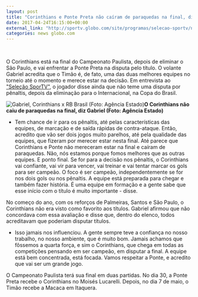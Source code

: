 ```yaml
---
layout: post
title: "Corinthians e Ponte Preta não caíram de paraquedas na final, diz Gabriel"
date: 2017-04-24T16:15:00+00:00
external_link: "http://sportv.globo.com/site/programas/selecao-sportv/noticia/2017/04/corinthians-e-ponte-preta-nao-cairam-de-paraquedas-na-final-diz-gabriel.html"
categories: news globo.com
---
```

&nbsp;

O Corinthians está na final do Campeonato Paulista, depois de eliminar o São Paulo, e vai enfrentar a Ponte Preta na disputa pelo título. O volante Gabriel acredita que o Timão é, de fato, uma das duas melhores equipes no torneio até o momento e merece estar na decisão. Em entrevista ao ["Seleção SporTV"](http://sportv.globo.com/site/programas/selecao-sportv/), o jogador disse ainda que não teme uma disputa por pênaltis, depois da eliminação para o Internacional, na Copa do Brasil.

 ![Gabriel, Corinthians x RB Brasil (Foto: Agência Estado)](http://s2.glbimg.com/jLAmLz2qQ8YDYgNRe3Hm8vTjpTw=/793x366:2026x2000/300x397/s.glbimg.com/es/ge/f/original/2017/03/23/frm20170323134.jpg "Gabriel, Corinthians x RB Brasil (Foto: Agência Estado)")**O Corinthians não caiu de paraquedas na final, diz Gabriel (Foto: Agência Estado)**

- Tem chance de ir para os pênaltis, até pelas características das equipes, de marcação e de saída rápidas de contra-ataque. Então, acredito que vão ser dois jogos muito parelhos, até pela qualidade das equipes, que fizeram por merecer estar nesta final. Até parece que Corinthians e Ponte não mereceram estar na final e caíram de paraquedas. Não, nós estamos porque fomos melhores que as outras equipes. E ponto final. Se for para a decisão nos pênaltis, o Corinthians vai confiante, vai vir para vencer, vai treinar e vai tentar marcar os gols para ser campeão. O foco é ser campeão, independentemente se for nos dois gols ou nos pênaltis. A equipe está preparada para chegar e também fazer história. É uma equipe em formação e a gente sabe que esse início com o título é muito importante - disse.

No começo do ano, com os reforços de Palmeiras, Santos e São Paulo, o Corinthians não era visto como favorito aos títulos. Gabriel afirmou que não concordava com essa avaliação e disse que, dentro do elenco, todos acreditavam que poderiam disputar títulos.

- Isso jamais nos influenciou. A gente sempre teve a confiança no nosso trabalho, no nosso ambiente, que é muito bom. Jamais achamos que fôssemos a quarta força, e sim o Corinthians, que chega em todas as competições pensando em ser campeão, em disputar a final. A equipe está bem concentrada, está focada. Vamos respeitar a Ponte, e acredito que vai ser um grande jogo.

O Campeonato Paulista terá sua final em duas partidas. No dia 30, a Ponte Preta recebe o Corinthians no Moisés Lucarelli. Depois, no dia 7 de maio, o Timão recebe a Macaca em Itaquera.

